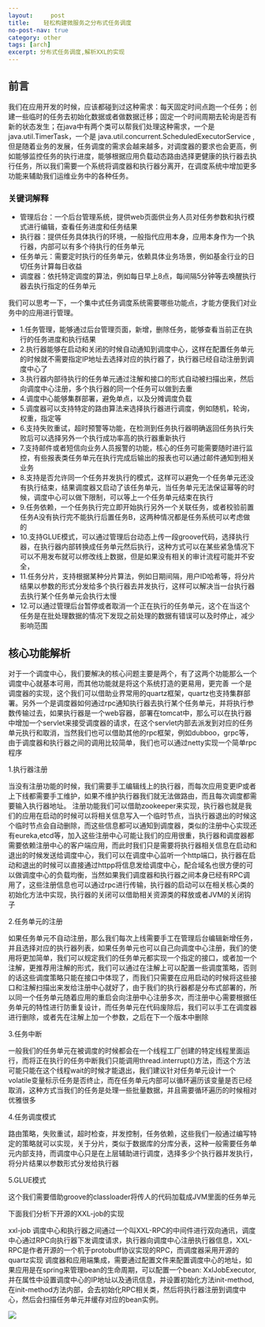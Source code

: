 ```yaml
---
layout:     post
title:    轻松构建微服务之分布式任务调度
no-post-nav: true
category: other
tags: [arch]
excerpt: 分布式任务调度,解析XXL的实现
---
```


## 前言

  我们在应用开发的时候，应该都碰到过这种需求：每天固定时间点跑一个任务；创建一些临时的任务去初始化数据或者做数据迁移；固定一个时间周期去轮询是否有新的状态发生；在java中有两个类可以帮我们处理这种需求，一个是java.util.TimerTask，一个是  java.util.concurrent.ScheduledExecutorService , 但是随着业务的发展，任务调度的需求会越来越多，对调度器的要求也会更高，例如能够监控任务的执行进度，能够根据应用负载动态路由选择更健康的执行器去执行任务，所以我们需要一个系统将调度器和执行器分离开，在调度系统中增加更多功能来辅助我们运维业务中的各种任务。

### 关键词解释
- 管理后台：一个后台管理系统，提供web页面供业务人员对任务参数和执行模式进行编辑，查看任务进度和任务结果
- 执行器：提供任务具体执行的环境，一般指代应用本身，应用本身作为一个执行器，内部可以有多个待执行的任务单元
- 任务单元：需要定时执行的任务单元，依赖具体业务场景，例如基金行业的日切任务计算每日收益
- 调度器：依托特定调度的算法，例如每日早上8点，每间隔5分钟等去唤醒执行器去执行指定的任务单元


我们可以思考一下，一个集中式任务调度系统需要哪些功能点，才能方便我们对业务中的应用进行管理。

- 1.任务管理，能够通过后台管理页面，新增，删除任务，能够查看当前正在执行的任务进度和执行结果
- 2.执行器能够在启动和关闭的时候自动通知到调度中心，这样在配置任务单元的时候就不需要指定IP地址去选择对应的执行器了，执行器已经自动注册到调度中心了
- 3.执行器内部待执行的任务单元通过注解和接口的形式自动被扫描出来，然后向调度中心注册，多个执行器的同一个任务可以做到去重
- 4.调度中心能够集群部署，避免单点，以及分摊调度负载
- 5.调度器可以支持特定的路由算法来选择执行器进行调度，例如随机，轮询，权重，指定等
- 6.支持失败重试，超时预警等功能，在检测到任务执行器明确返回任务执行失败后可以选择另外一个执行成功率高的执行器重新执行
- 7.支持邮件或者短信向业务人员报警的功能，核心的任务可能需要随时进行监控，有些报表类任务单元在执行完成后输出的报表也可以通过邮件通知到相关业务
- 8.支持是否允许同一个任务并发执行的模式，这样可以避免一个任务单元还没有执行结束，结果调度器又启动了该任务单元，当任务单元无法保证幂等的时候，调度中心可以做下限制，可以等上一个任务单元结束在执行
- 9.任务依赖，一个任务执行完立即开始执行另外一个关联任务，或者校验前置任务A没有执行完不能执行后置任务B，这两种情况都是任务系统可以考虑做的
- 10.支持GLUE模式，可以通过管理后台动态上传一段groove代码，选择执行器，在执行器内部转换成任务单元然后执行，这种方式可以在某些紧急情况下可以不用发布就可以修改线上数据，但是如果没有相关的审计流程可能并不安全，
- 11.任务分片，支持根据某种分片算法，例如日期间隔，用户ID哈希等，将分片结果以参数的形式分发给多个执行器去并发执行，这样可以解决当一台执行器去执行某个任务单元会执行太慢
- 12.可以通过管理后台暂停或者取消一个正在执行的任务单元，这个在当这个任务是在批处理数据的情况下发现之前处理的数据有错误可以及时停止，减少影响范围

## 核心功能解析

   对于一个调度中心，我们要解决的核心问题主要是两个，有了这两个功能那么一个调度中心就基本可用，而其他功能就是将这个系统打造的更易用，更完善
一个是调度器的实现，这个我们可以借助业界常用的quartz框架，quartz也支持集群部署。另外一个是调度器如何通过rpc通知执行器去执行某个任务单元，并将执行参数传输过去，如果执行器是一个web容器，部署在tomcat中，那么可以在执行器中增加一个servlet来接受调度器的请求，在这个servlet内部去派发到对应的任务单元执行和取消，当然我们也可以借助其他的rpc框架，例如dubboo，grpc等，由于调度器和执行器之间的调用比较简单，我们也可以通过netty实现一个简单rpc程序

1.执行器注册

   当没有注册功能的时候，我们需要手工编辑线上的执行器，而每次应用变更IP或者上下线都需要手工维护，如果不维护执行器我们就无法做路由，而且每次调度都需要输入执行器地址。
注册功能我们可以借助zookeeper来实现，执行器也就是我们的应用在启动的时候可以将相关信息写入一个临时节点，当执行器退出的时候这个临时节点会自动删除，而这些信息都可以通知到调度器，类似的注册中心实现还有eureka,etcd等，加入这些注册中心可能让我们的应用很重，执行器和调度器都需要依赖注册中心的客户端应用，而此时我们只是需要将执行器相关信息在启动和退出的时候发送给调度中心，我们可以在调度中心监听一个http端口，执行器在启动和退出的时候可以直接通过httpp将信息发给调度中心，配合域名也很方便的可以做调度中心的负载均衡，当然如果我们调度器和执行器之间本身已经有RPC调用了，这些注册信息也可以通过rpc进行传输，执行器的启动可以在相关核心类的初始化方法中实现，执行器的关闭可以借助相关资源类的释放或者JVM的关闭钩子

2.任务单元的注册

如果任务单元不自动注册，那么我们每次上线需要手工在管理后台编辑新增任务，并且选择对应的执行器列表，如果任务单元也可以自己向调度中心注册，我们的使用将更加简单，我们可以规定我们的任务单元都实现一个指定的接口，或者加一个注解，更推荐用注解的形式，我们可以通过在注解上可以配置一些调度策略，否则的话这些调度策略只能在接口中体现了，而我们只需要在应用启动的时候将这些接口和注解扫描出来发给注册中心就好了，由于我们的执行器都是分布式部署的，所以同一个任务单元随着应用的重启会向注册中心注册多次，而注册中心需要根据任务单元的特性进行防重复设计，而任务单元在代码废除后，我们可以手工在调度器进行删除，或者先在注解上加一个参数，之后在下一个版本中删除

3.任务中断

一般我们的任务单元在被调度的时候都会在一个线程工厂创建的特定线程里面运行，而将正在执行的任务中断我们只能调用thread.interrupt()方法，而这个方法可能只能在这个线程wait的时候才能退出，我们建议针对任务单元设计一个volatile变量标示任务是否终止，而在任务单元内部可以循环遍历该变量是否已经取消，这种方式当我们的任务是处理一些批量数据，并且需要循环遍历的时候相对优雅很多

4.任务调度模式

   路由策略，失败重试，超时检查，并发控制，任务依赖，这些我们一般通过编写特定的策略就可以实现，关于分片，类似于数据库的分库分表，这种一般需要任务单元内部支持，而调度中心只是在上层辅助进行调度，选择多少个执行器并发执行，将分片结果以参数形式分发给执行器

5.GLUE模式

这个我们需要借助groove的classloader将传人的代码加载成JVM里面的任务单元

下面我们分析下开源的XXL-job的实现

xxl-job 调度中心和执行器之间通过一个叫XXL-RPC的中间件进行双向通讯，调度中心通过RPC向执行器下发调度请求，执行器向调度中心注册执行器信息，XXL-RPC是作者开源的一个机于protobuff协议实现的RPC，而调度器采用开源的quartz实现
调度器和应用端集成，需要通过配置文件来配置调度中心的地址，如果应用是在spring来管理bean的生命周期，可以配置一个bean: XxlJobExecutor,并在属性中设置调度中心的IP地址以及通讯信息，并设置初始化方法init-method, 在init-method方法内部，会去初始化RPC相关类，然后将执行器注册到调度中心，然后会扫描任务单元并缓存对应的bean实例。

![](https://pigpdong.github.io/assets/images/2019/job/job.png)